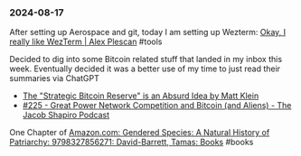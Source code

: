 ### 2024-08-17

After setting up Aerospace and git, today I am setting up Wezterm: [Okay, I really like WezTerm | Alex Plescan](https://alexplescan.com/posts/2024/08/10/wezterm/) #tools 

Decided to dig into some Bitcoin related stuff that landed in my inbox this week. Eventually decided it was a better use of my time to just read their summaries via ChatGPT

* [The "Strategic Bitcoin Reserve" is an Absurd Idea by Matt Klein](https://theovershoot.co/p/the-strategic-bitcoin-reserve-is)
* [#225 - Great Power Network Competition and Bitcoin (and Aliens) - The Jacob Shapiro Podcast](https://player.captivate.fm/episode/50e5da74-d635-4833-8cc2-456e6efe2c36)

One Chapter of [Amazon.com: Gendered Species: A Natural History of Patriarchy: 9798327856271: David-Barrett, Tamas: Books](https://www.amazon.com/Gendered-Species-Natural-History-Patriarchy/dp/B0D7T8P4F4) #books 

